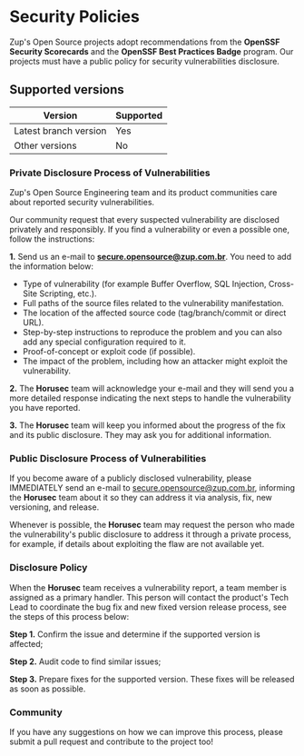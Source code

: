 # **Security Policies**

Zup's Open Source projects adopt recommendations from the **OpenSSF Security Scorecards** and the **OpenSSF Best Practices Badge** program. Our projects must have a public policy for security vulnerabilities disclosure.

## **Supported versions**

|Version                   |Supported |
|---                       |---       |
|Latest branch version     |Yes       |
|Other versions            |No        |

### **Private Disclosure Process of Vulnerabilities**

Zup's Open Source Engineering team and its product communities care about reported security vulnerabilities.

Our community request that every suspected vulnerability are disclosed privately and responsibly.
If you find a vulnerability or even a possible one, follow the instructions:

**1.** Send us an e-mail to **secure.opensource@zup.com.br**. You need to add the information below:

- Type of vulnerability (for example Buffer Overflow, SQL Injection, Cross-Site Scripting, etc.).
- Full paths of the source files related to the vulnerability manifestation.
- The location of the affected source code (tag/branch/commit or direct URL).
- Step-by-step instructions to reproduce the problem and you can also add any special configuration required to it.
- Proof-of-concept or exploit code (if possible).
- The impact of the problem, including how an attacker might exploit the vulnerability.

**2.** The **Horusec** team will acknowledge your e-mail and they will send you a more detailed response indicating the next steps to handle the vulnerability you have reported.

**3.** The **Horusec** team will keep you informed about the progress of the fix and its public disclosure. They may ask you for additional information.

### **Public Disclosure Process of Vulnerabilities**

If you become aware of a publicly disclosed vulnerability, please IMMEDIATELY send an e-mail to secure.opensource@zup.com.br, informing the **Horusec** team about it so they can address it via analysis, fix, new versioning, and release.

Whenever is possible, the **Horusec** team may request the person who made the vulnerability's public disclosure to address it through a private process, for example, if details about exploiting the flaw are not available yet.

### **Disclosure Policy**

When the **Horusec** team receives a vulnerability report, a team member is assigned as a primary handler. This person will contact the product's Tech Lead to coordinate the bug fix and new fixed version release process, see the steps of this process below:

**Step 1.** Confirm the issue and determine if the supported version is affected;

**Step 2.** Audit code to find similar issues;

**Step 3.** Prepare fixes for the supported version. These fixes will be released as soon as possible.

### **Community**

If you have any suggestions on how we can improve this process, please submit a pull request and contribute to the project too!
